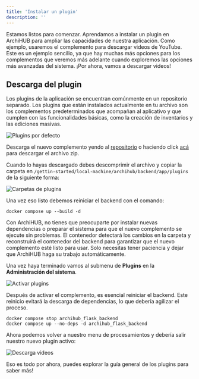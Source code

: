 ```yaml
---
title: 'Instalar un plugin'
description: ''
---
```


Estamos listos para comenzar. Aprendamos a instalar un plugin en ArchiHUB para ampliar las capacidades de nuestra aplicación. Como ejemplo, usaremos el complemento para descargar videos de YouTube. Este es un ejemplo sencillo, ya que hay muchas más opciones para los complementos que veremos más adelante cuando exploremos las opciones más avanzadas del sistema. ¡Por ahora, vamos a descargar videos!

## Descarga del plugin

Los plugins de la aplicación se encuentran comúnmente en un repositorio separado. Los plugins que están instalados actualmente en tu archivo son los complementos predeterminados que acompañan al aplicativo y que cumplen con las funcionalidades básicas, como la creación de inventarios y las ediciones masivas.

![Plugins por defecto](/archihub.github.io/imagenes/plugins_defecto.png)

Descarga el nuevo complemento yendo al [repositorio](https://github.com/Archihub-App/videoDownloader) o haciendo click [acá](https://github.com/Archihub-App/videoDownloader/archive/refs/heads/main.zip) para descargar el archivo zip.

Cuando lo hayas descargado debes descomprimir el archivo y copiar la carpeta en `/gettin-started/local-machine/archihub/backend/app/plugins` de la siguiente forma:

![Carpetas de plugins](/archihub.github.io/imagenes/plugins_folders.png)

Una vez eso listo debemos reiniciar el backend con el comando:

```
docker compose up --build -d
```

Con ArchiHUB, no tienes que preocuparte por instalar nuevas dependencias o preparar el sistema para que el nuevo complemento se ejecute sin problemas. El contenedor detectará los cambios en la carpeta y reconstruirá el contenedor del backend para garantizar que el nuevo complemento esté listo para usar. Solo necesitas tener paciencia y dejar que ArchiHUB haga su trabajo automáticamente.

Una vez haya terminado vamos al submenu de __Plugins__ en la __Administración del sistema__.

![Activar plugins](/archihub.github.io/imagenes/plugin_activate.png)

Después de activar el complemento, es esencial reiniciar el backend. Este reinicio evitará la descarga de dependencias, lo que debería agilizar el proceso.

```
docker compose stop archihub_flask_backend
docker compose up --no-deps -d archihub_flask_backend
```

Ahora podemos volver a nuestro menu de procesamientos y debería salir nuestro nuevo plugin activo:

![Descarga videos](/archihub.github.io/imagenes/plugin_videos.png)

Eso es todo por ahora, puedes explorar la guía general de los plugins para saber más!
